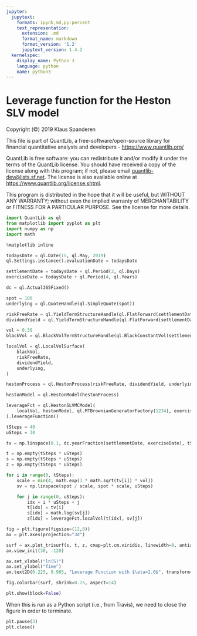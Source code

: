 ```yaml
---
jupyter:
  jupytext:
    formats: ipynb,md,py:percent
    text_representation:
      extension: .md
      format_name: markdown
      format_version: '1.2'
      jupytext_version: 1.4.2
  kernelspec:
    display_name: Python 3
    language: python
    name: python3
---
```


# Leverage function for the Heston SLV model

Copyright (&copy;) 2019 Klaus Spanderen

This file is part of QuantLib, a free-software/open-source library for financial quantitative analysts and developers - https://www.quantlib.org/

QuantLib is free software: you can redistribute it and/or modify it under the
terms of the QuantLib license.  You should have received a copy of the
license along with this program; if not, please email
<quantlib-dev@lists.sf.net>. The license is also available online at
<https://www.quantlib.org/license.shtml>.

This program is distributed in the hope that it will be useful, but WITHOUT
ANY WARRANTY; without even the implied warranty of MERCHANTABILITY or FITNESS
FOR A PARTICULAR PURPOSE.  See the license for more details.

```python
import QuantLib as ql
from matplotlib import pyplot as plt
import numpy as np
import math

%matplotlib inline
```

```python
todaysDate = ql.Date(15, ql.May, 2019)
ql.Settings.instance().evaluationDate = todaysDate
```

```python
settlementDate = todaysDate + ql.Period(2, ql.Days)
exerciseDate = todaysDate + ql.Period(4, ql.Years)
```

```python
dc = ql.Actual365Fixed()

spot = 100
underlying = ql.QuoteHandle(ql.SimpleQuote(spot))

riskFreeRate = ql.YieldTermStructureHandle(ql.FlatForward(settlementDate, 0.05, dc))
dividendYield = ql.YieldTermStructureHandle(ql.FlatForward(settlementDate, 0.025, dc))

vol = 0.30
blackVol = ql.BlackVolTermStructureHandle(ql.BlackConstantVol(settlementDate, ql.TARGET(), vol, dc))
```

```python
localVol = ql.LocalVolSurface(
    blackVol,
    riskFreeRate,
    dividendYield,
    underlying,
)

hestonProcess = ql.HestonProcess(riskFreeRate, dividendYield, underlying, 0.09, 1.0, 0.06, 0.4, -0.75)

hestonModel = ql.HestonModel(hestonProcess)
```

```python
leverageFct = ql.HestonSLVMCModel(
    localVol, hestonModel, ql.MTBrownianGeneratorFactory(1234), exerciseDate, 91
).leverageFunction()
```

```python
tSteps = 40
uSteps = 30

tv = np.linspace(0.1, dc.yearFraction(settlementDate, exerciseDate), tSteps)

t = np.empty(tSteps * uSteps)
s = np.empty(tSteps * uSteps)
z = np.empty(tSteps * uSteps)

for i in range(0, tSteps):
    scale = min(4, math.exp(3 * math.sqrt(tv[i]) * vol))
    sv = np.linspace(spot / scale, spot * scale, uSteps)

    for j in range(0, uSteps):
        idx = i * uSteps + j
        t[idx] = tv[i]
        s[idx] = math.log(sv[j])
        z[idx] = leverageFct.localVol(t[idx], sv[j])
```

```python
fig = plt.figure(figsize=(12,8))
ax = plt.axes(projection="3d")

surf = ax.plot_trisurf(s, t, z, cmap=plt.cm.viridis, linewidth=0, antialiased=False, edgecolor="none")
ax.view_init(30, -120)

ax.set_xlabel("ln(S)")
ax.set_ylabel("Time")
ax.text2D(0.225, 0.985, "Leverage Function with $\eta=1.0$", transform=ax.transAxes)

fig.colorbar(surf, shrink=0.75, aspect=14)

plt.show(block=False)
```

When this is run as a Python script (i.e., from Travis), we need to close the figure in order to terminate.

```python
plt.pause(3)
plt.close()
```
